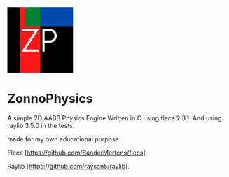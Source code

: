 <img src="img/zp.png" width="150" height="150"> 

# ZonnoPhysics
A simple 2D AABB Physics Engine Written in C using flecs 2.3.1.
And using raylib 3.5.0 in the tests.

made for my own educational purpose

Flecs [https://github.com/SanderMertens/flecs].

Raylib [https://github.com/raysan5/raylib].
